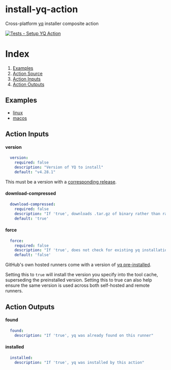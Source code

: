 # install-yq-action
Cross-platform [yq](https://github.com/mikefarah/yq) installer composite action

[![Tests - Setup YQ Action](https://github.com/dcarbone/install-yq-action/actions/workflows/tests.yaml/badge.svg)](https://github.com/dcarbone/install-yq-action/actions/workflows/tests.yaml)

# Index

1. [Examples](#examples)
2. [Action Source](action.yaml)
3. [Action Inputs](#action-inputs)
4. [Action Outputs](#action-outputs)

## Examples

* [linux](./.github/workflows/example-linux.yaml)
* [macos](./.github/workflows/example-macos.yaml)

## Action Inputs

#### version
```yaml
  version:
    required: false
    description: "Version of YQ to install"
    default: "v4.28.1"
```

This must be a version with a [corresponding release](https://github.com/mikefarah/yq/releases).

#### download-compressed
```yaml
  download-compressed:
    required: false
    description: "If 'true', downloads .tar.gz of binary rather than raw binary.  Save the tubes."
    default: 'true'
```

#### force
```yaml
  force:
    required: false
    description: "If 'true', does not check for existing yq installation before continuing."
    default: 'false'
```

GitHub's own hosted runners come with a version of
[yq pre-installed](https://docs.github.com/en/actions/using-github-hosted-runners/about-github-hosted-runners#preinstalled-software).

Setting this to `true` will install the version you specify into the tool cache, superseding the preinstalled version.
Setting this to true can also help ensure the same version is used across both self-hosted and remote runners. 

## Action Outputs

#### found
```yaml
  found:
    description: "If 'true', yq was already found on this runner"
```

#### installed
```yaml
  installed:
    description: "If 'true', yq was installed by this action"
```
